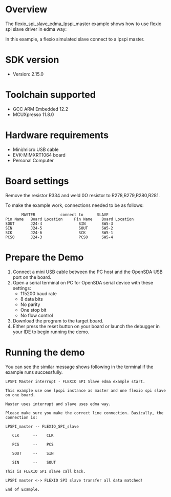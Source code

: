 Overview
========
The flexio_spi_slave_edma_lpspi_master example shows how to use flexio spi slave driver in edma way:

In this example, a flexio simulated slave connect to a lpspi master.



SDK version
===========
- Version: 2.15.0

Toolchain supported
===================
- GCC ARM Embedded  12.2
- MCUXpresso  11.8.0

Hardware requirements
=====================
- Mini/micro USB cable
- EVK-MIMXRT1064 board
- Personal Computer

Board settings
==============
Remove the resistor R334 and weld 0Ω resistor to R278,R279,R280,R281.

To make the example work, connections needed to be as follows:
~~~~~~~~~~~~~~~~~~~~~~~~~~~~~~~~~~~~~~~~~~~~~~~~~~~~~~
       MASTER           connect to      SLAVE
Pin Name   Board Location     Pin Name    Board Location
SOUT       J24-4                SIN       SW5-3
SIN        J24-5                SOUT      SW5-2
SCK        J24-6                SCK       SW5-1
PCS0       J24-3                PCS0      SW5-4
~~~~~~~~~~~~~~~~~~~~~~~~~~~~~~~~~~~~~~~~~~~~~~~~~~~~~~

Prepare the Demo
================
1. Connect a mini USB cable between the PC host and the OpenSDA USB port on the board.
2. Open a serial terminal on PC for OpenSDA serial device with these settings:
    - 115200 baud rate
    - 8 data bits
    - No parity
    - One stop bit
    - No flow control
3. Download the program to the target board.
4. Either press the reset button on your board or launch the debugger in your IDE to begin running
   the demo.

Running the demo
================
You can see the similar message shows following in the terminal if the example runs successfully.

~~~~~~~~~~~~~~~~~~~~~~~~~~~~
LPSPI Master interrupt - FLEXIO SPI Slave edma example start.

This example use one lpspi instance as master and one flexio spi slave on one board.

Master uses interrupt and slave uses edma way.

Please make sure you make the correct line connection. Basically, the connection is:

LPSPI_master -- FLEXIO_SPI_slave

   CLK      --    CLK

   PCS      --    PCS

   SOUT     --    SIN

   SIN      --    SOUT

This is FLEXIO SPI slave call back.

LPSPI master <-> FLEXIO SPI slave transfer all data matched!

End of Example.
~~~~~~~~~~~~~~~~~~~~~~~~~~~~
